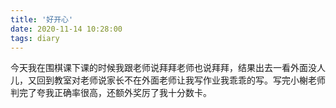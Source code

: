 ```yaml
---
title: '好开心'
date: 2020-11-14 10:28:00
tags: diary
---
```

今天我在围棋课下课的时候我跟老师说拜拜老师也说拜拜，结果出去一看外面没人儿，又回到教室对老师说家长不在外面老师让我写作业我乖乖的写。写完小榭老师判完了夸我正确率很高，还额外奖厉了我十分数卡。
